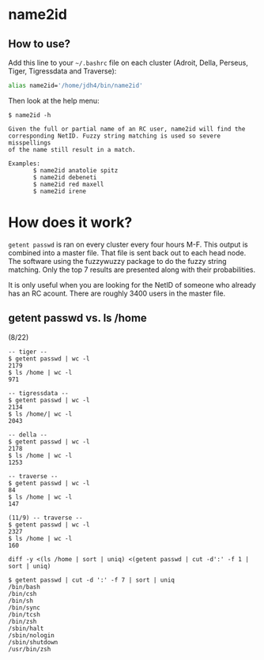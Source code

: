 # name2id

## How to use?

Add this line to your `~/.bashrc` file on each cluster (Adroit, Della, Perseus, Tiger, Tigressdata and Traverse):

```bash
alias name2id='/home/jdh4/bin/name2id'
```

Then look at the help menu:

```
$ name2id -h

Given the full or partial name of an RC user, name2id will find the
corresponding NetID. Fuzzy string matching is used so severe misspellings
of the name still result in a match.

Examples:
       $ name2id anatolie spitz
       $ name2id debeneti
       $ name2id red maxell
       $ name2id irene
```

# How does it work?

`getent passwd` is ran on every cluster every four hours M-F. This output is combined into a master file. That file is sent back out to each head node. The software using the fuzzywuzzy package to do the fuzzy string matching. Only the top 7 results are presented along with their probabilities.

It is only useful when you are looking for the NetID of someone who already has an RC acount. There are roughly 3400 users in the master file.

## getent passwd vs. ls /home

(8/22)
```
-- tiger --
$ getent passwd | wc -l
2179
$ ls /home | wc -l
971

-- tigressdata --
$ getent passwd | wc -l
2134
$ ls /home/| wc -l
2043

-- della --
$ getent passwd | wc -l
2178
$ ls /home | wc -l
1253

-- traverse --
$ getent passwd | wc -l
84
$ ls /home | wc -l
147
```

```
(11/9) -- traverse --
$ getent passwd | wc -l
2327
$ ls /home | wc -l
160
```

```
diff -y <(ls /home | sort | uniq) <(getent passwd | cut -d':' -f 1 | sort | uniq)
```

```
$ getent passwd | cut -d ':' -f 7 | sort | uniq
/bin/bash
/bin/csh
/bin/sh
/bin/sync
/bin/tcsh
/bin/zsh
/sbin/halt
/sbin/nologin
/sbin/shutdown
/usr/bin/zsh
```
